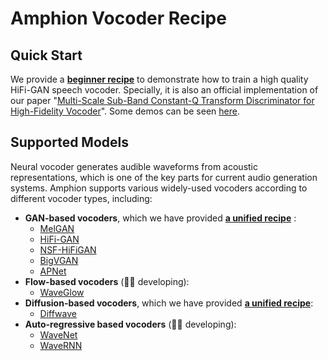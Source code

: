 # Amphion Vocoder Recipe

## Quick Start

We provide a [**beginner recipe**](gan/tfr_enhanced_hifigan/README.md) to demonstrate how to train a high quality HiFi-GAN speech vocoder. Specially, it is also an official implementation of our paper "[Multi-Scale Sub-Band Constant-Q Transform Discriminator for High-Fidelity Vocoder](https://arxiv.org/abs/2311.14957)". Some demos can be seen [here](https://vocodexelysium.github.io/MS-SB-CQTD/).

## Supported Models

Neural vocoder generates audible waveforms from acoustic representations, which is one of the key parts for current audio generation systems. Amphion supports various widely-used vocoders according to different vocoder types, including:

- **GAN-based vocoders**, which we have provided [**a unified recipe**](gan/README.md) :
  - [MelGAN](https://arxiv.org/abs/1910.06711)
  - [HiFi-GAN](https://arxiv.org/abs/2010.05646)
  - [NSF-HiFiGAN](https://github.com/nii-yamagishilab/project-NN-Pytorch-scripts)
  - [BigVGAN](https://arxiv.org/abs/2206.04658)
  - [APNet](https://arxiv.org/abs/2305.07952)
- **Flow-based vocoders** (👨‍💻 developing):
  - [WaveGlow](https://arxiv.org/abs/1811.00002)
- **Diffusion-based vocoders**, which we have provided [**a unified recipe**](diffusion/README.md):
  - [Diffwave](https://arxiv.org/abs/2009.09761)
- **Auto-regressive based vocoders** (👨‍💻 developing):
  - [WaveNet](https://arxiv.org/abs/1609.03499)
  - [WaveRNN](https://arxiv.org/abs/1802.08435v1)
